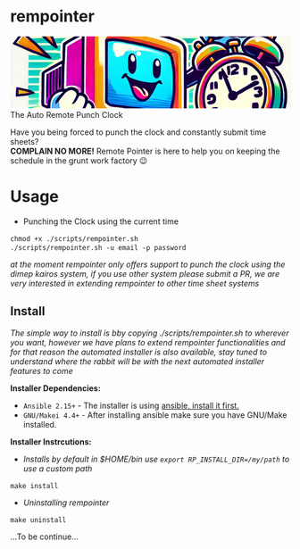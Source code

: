 # rempointer

![Banner](./art/banner.png)
The Auto Remote Punch Clock

Have you being forced to punch the clock and constantly submit time sheets?  
**COMPLAIN NO MORE!** Remote Pointer is here to help you on keeping the schedule in the grunt work factory :wink:

# Usage

- Punching the Clock using the current time

```shell
chmod +x ./scripts/rempointer.sh
./scripts/rempointer.sh -u email -p password
```

_at the moment rempointer only offers support to punch the clock using the dimep
kairos system, if you use other system please submit a PR, we are very
interested in extending rempointer to other time sheet systems_

## Install

_The simple way to install is bby copying ./scripts/rempointer.sh to wherever
you want, however we have plans to extend rempointer functionalities and for
that reason the automated installer is also available, stay tuned to understand
where the rabbit will be with the next automated installer features to come_

**Installer Dependencies:**  
* `Ansible 2.15+` - The installer is using [ansible, install it
first.](https://docs.ansible.com/ansible/latest/installation_guide/intro_installation.html#pip-install)
* `GNU/Makei 4.4+` - After installing ansible make sure you have GNU/Make installed.

**Installer Instrcutions:**  

* _Installs by default in $HOME/bin use `export RP_INSTALL_DIR=/my/path` to use
  a custom path_  

```shell
make install
```

* _Uninstalling rempointer_  

```shell
make uninstall
```  


...To be continue...
